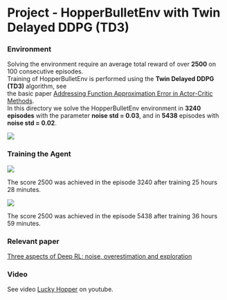 # Project - HopperBulletEnv with Twin Delayed DDPG (TD3)

### Environment  

Solving the environment require an average total reward of over **2500** on 100 consecutive episodes.  
Training of HopperBulletEnv is performed using the __Twin Delayed DDPG (TD3)__ algorithm, see    
the basic paper [Addressing Function Approximation Error in Actor-Critic Methods](https://arxiv.org/abs/1802.09477).    
In this directory we solve the HopperBulletEnv environment in **3240 episodes** with the parameter **noise std = 0.03**,
and in **5438** episodes with **noise std = 0.02**.

![](images/TrainedHopper_2stages.png)

### Training the Agent

![](images/plot_0.03std_3240epis_HBEnv-v0.png)

The score 2500 was achieved in the episode 3240 after training 25 hours 28 minutes.


![](images/plot_0.02std_5438epis_HBEnv-v0.png)

The score 2500 was achieved in the episode 5438 after training 36 hours 59 minutes.

### Relevant paper
[Three aspects of Deep RL: noise, overestimation and exploration](https://towardsdatascience.com/three-aspects-of-deep-rl-noise-overestimation-and-exploration-122ffb4bb92b)   

### Video
See video [Lucky Hopper](https://www.youtube.com/watch?v=Ipctq89yLB0) on youtube.
